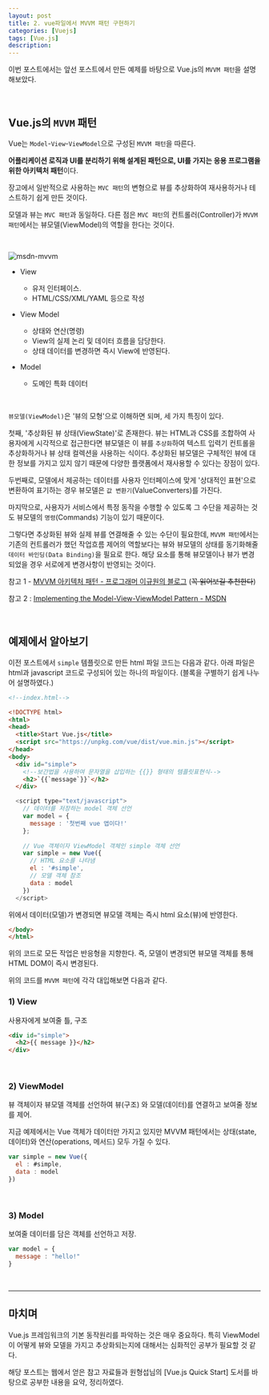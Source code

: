 ```yaml
---
layout: post
title: 2. vue파일에서 MVVM 패턴 구현하기
categories: [Vuejs]
tags: [Vue.js]
description: 
---
```


이번 포스트에서는 앞선 포스트에서 만든 예제를 바탕으로 Vue.js의 `MVVM 패턴`을 설명해보았다. 

<br>

## Vue.js의 `MVVM` 패턴

Vue는 `Model`-`View`-`ViewModel`으로 구성된 `MVVM 패턴`을 따른다.

**어플리케이션 로직과 UI를 분리하기 위해 설계된 패턴으로, UI를 가지는 응용 프로그램을 위한 아키텍처 패턴**이다. 

장고에서 일반적으로 사용하는 `MVC 패턴`의 변형으로 뷰를 추상화하여 재사용하거나 테스트하기 쉽게 만든 것이다. 

모델과 뷰는 `MVC 패턴`과 동일하다. 다른 점은 `MVC 패턴`의 컨트롤러(Controller)가 `MVVM 패턴`에서는 뷰모델(ViewModel)의 역할을 한다는 것이다. 

<br>

![msdn-mvvm](https://i-msdn.sec.s-msft.com/dynimg/IC416621.png)

- View 
	- 유저 인터페이스. 
	- HTML/CSS/XML/YAML 등으로 작성

- View Model 
	- 상태와 연산(명령)
	- View의 실제 논리 및 데이터 흐름을 담당한다.
	- 상태 데이터를 변경하면 즉시 View에 반영된다.

- Model 
	- 도메인 특화 데이터

<br>

`뷰모델(ViewModel)`은 '뷰의 모형'으로 이해하면 되며, 세 가지 특징이 있다. 

첫째, '추상화된 뷰 상태(ViewState)'로 존재한다. 뷰는 HTML과 CSS를 조합하여 사용자에게 시각적으로 접근한다면 뷰모델은 이 뷰를 `추상화`하여 텍스트 입력기 컨트롤을 추상화하거나 뷰 상태 컬렉션을 사용하는 식이다.
추상화된 뷰모델은 구체적인 뷰에 대한 정보를 가지고 있지 않기 때문에 다양한 플랫폼에서 재사용할 수 있다는 장점이 있다. 

두번째로, 모델에서 제공하는 데이터를 사용자 인터페이스에 맞게 '상대적인 표현'으로 변환하여 표기하는 경우 뷰모델은 `값 변환기`(ValueConverters)를 가진다. 

마지막으로, 사용자가 서비스에서 특정 동작을 수행할 수 있도록 그 수단을 제공하는 것도 뷰모델의 `명령`(Commands) 기능이 있기 때문이다. 

그렇다면 추상화된 뷰와 실제 뷰를 연결해줄 수 있는 수단이 필요한데, `MVVM 패턴`에서는 기존의 컨트롤러가 했던 작업흐름 제어의 역할보다는 뷰와 뷰모델의 상태를 동기화해줄 `데이터 바인딩(Data Binding)`을 필요로 한다. 해당 요소를 통해 뷰모델이나 뷰가 변경되었을 경우 서로에게 변경사항이 반영되는 것이다.

참고 1 - <a href="https://justhackem.wordpress.com/2017/03/05/mvvm-architectural-pattern/" target="_blank">MVVM 아키텍처 패턴 - 프로그래머 이규원의 블로그</a> (~~꼭 읽어보길 추천한다~~)

참고 2 : <a href="https://msdn.microsoft.com/en-us/library/ff798384.aspx" target="_blank">Implementing the Model-View-ViewModel Pattern - MSDN</a> 

<br>

## 예제에서 알아보기

이전 포스트에서 `simple` 템플릿으로 만든 html 파일 코드는 다음과 같다. 아래 파일은 html과 javascript 코드로 구성되어 있는 하나의 파일이다. (블록을 구별하기 쉽게 나누어 설명하였다.)

```html
<!--index.html-->

<!DOCTYPE html>
<html>
<head>
  <title>Start Vue.js</title>
  <script src="https://unpkg.com/vue/dist/vue.min.js"></script>
</head>
<body>
  <div id="simple">
    <!--보간법을 사용하여 문자열을 삽입하는 {{}} 형태의 템플릿표현식-->
    <h2>`{{`message`}}`</h2>
  </div>
```

```js
  <script type="text/javascript">
    // 데이터를 저장하는 model 객체 선언 
    var model = {
      message : '첫번째 vue 앱이다!'
    };
    
    // Vue 객체이자 ViewModel 객체인 simple 객체 선언
    var simple = new Vue({
      // HTML 요소를 나타냄
      el : '#simple',
      // 모델 객체 참조
      data : model
    })
  </script>
```

위에서 데이터(모델)가 변경되면 뷰모델 객체는 즉시 html 요소(뷰)에 반영한다.
 
```html
</body>
</html>
```

위의 코드로 모든 작업은 반응형을 지향한다. 즉, 모델이 변경되면 뷰모델 객체를 통해 HTML DOM이 즉시 변경된다.

위의 코드를 `MVVM 패턴`에 각각 대입해보면 다음과 같다.

### 1) View

사용자에게 보여줄 틀, 구조

```html
<div id="simple">
  <h2>{{ message }}</h2>
</div>
```

<br>

### 2) ViewModel 

뷰 객체이자 뷰모델 객체를 선언하여 뷰(구조) 와 모델(데이터)를 연결하고 보여줄 정보를 제어.

지금 예제에서는 Vue 객체가 데이터만 가지고 있지만 MVVM 패턴에서는 상태(state, 데이터)와 연산(operations, 메서드) 모두 가질 수 있다.

```js
var simple = new Vue({
  el : #simple,
  data : model
})
```

<br>

### 3) Model 

보여줄 데이터를 담은 객체를 선언하고 저장.

```js
var model = {
  message : "hello!"
}
```

<br>

---

## 마치며

Vue.js 프레임워크의 기본 동작원리를 파악하는 것은 매우 중요하다. 특히 ViewModel이 어떻게 뷰와 모델을 가지고 추상화되는지에 대해서는 심화적인 공부가 필요할 것 같다. 

해당 포스트는 웹에서 얻은 참고 자료들과 원형섭님의 [Vue.js Quick Start] 도서를 바탕으로 공부한 내용을 요약, 정리하였다. 
<br>
